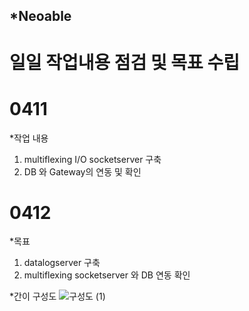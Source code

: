 ## *Neoable

# 일일 작업내용 점검 및 목표 수립


# 0411 

*작업 내용
1. multiflexing I/O socketserver 구축
2. DB 와 Gateway의 연동 및 확인

# 0412

*목표 
1. datalogserver 구축
2. multiflexing socketserver 와 DB 연동 확인

*간이 구성도 
![구성도 (1)](https://user-images.githubusercontent.com/88434960/162859180-7cc30d10-5560-40bb-88d6-e48b4f948a2b.jpg)
